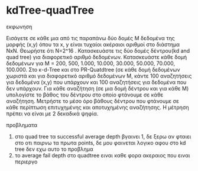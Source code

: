 # kdTree-quadTree

εκφωνηση

Εισάγετε σε κάθε μια από τις παραπάνω δύο δομές Μ δεδομένα της μορφής (x,y) όπου τα 
x, y είναι τυχαίοι ακέραιοι αριθμοί στο διάστημα ΝxN. Θεωρήστε ότι Ν=2^16
. 
Κατασκευάστε τις δύο δομές δέντρου(kd and quad tree) για διαφορετικό αριθμό δεδομένων. Κατασκευάστε 
κάθε δομή δεδομένων για Μ = 200, 500, 1.000, 10.000, 30.000, 50.000, 70.000, 100.000.
Στο κ-d-Tree και στο PR-Quatdtree (σε κάθε δομή δεδομένων χωριστά και για διαφορετικό 
αριθμό δεδομένων Μ, κάντε 100 αναζητήσεις για δεδομένα (x,y) που υπάρχουν και 100
αναζητήσεις για δεδομένα που δεν υπάρχουν. Για κάθε αναζήτηση (σε μια δομή δέντρου 
και για κάθε Μ) υπολογίστε το βάθος του δέντρου στο οποίο φτάνουμε σε κάθε 
αναζήτηση.
Μετρήστε το μέσο όρο βάθους δέντρου που φτάνουμε σε κάθε περίπτωση επιτυχημένης 
και αποτυχημένης αναζήτησης. Η μέτρηση πρέπει να είναι με 2 δεκαδικά ψηφία.

προβληματα
1) στο quad tree τα successful average depth βγαινει 1, δε ξερω αν φταιει στο οτι 
παιρνω τα πρωτα points, δε μου φαινεται λογικο αφου στο kd tree δεν εχω αυτο το προβλημα 
2) το average fail depth στο quadtree ειναι καθε φορα ακεραιος που ειναι περιεργο
